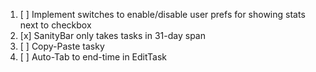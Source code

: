 1. [ ] Implement switches to enable/disable user prefs for showing stats next to checkbox
2. [x] SanityBar only takes tasks in 31-day span
3. [ ] Copy-Paste tasky
4. [ ] Auto-Tab to end-time in EditTask
